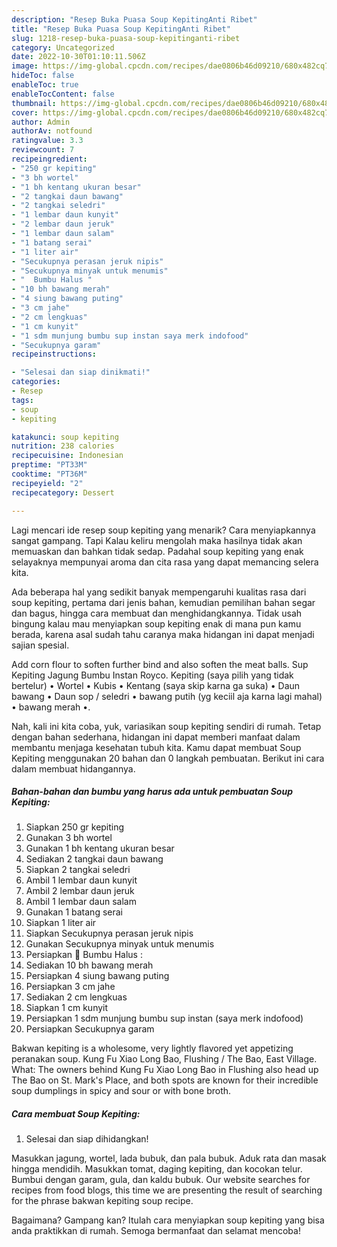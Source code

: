 ```yaml
---
description: "Resep Buka Puasa Soup KepitingAnti Ribet"
title: "Resep Buka Puasa Soup KepitingAnti Ribet"
slug: 1218-resep-buka-puasa-soup-kepitinganti-ribet
category: Uncategorized
date: 2022-10-30T01:10:11.506Z
image: https://img-global.cpcdn.com/recipes/dae0806b46d09210/680x482cq70/soup-kepiting-foto-resep-utama.jpg
hideToc: false
enableToc: true
enableTocContent: false
thumbnail: https://img-global.cpcdn.com/recipes/dae0806b46d09210/680x482cq70/soup-kepiting-foto-resep-utama.jpg
cover: https://img-global.cpcdn.com/recipes/dae0806b46d09210/680x482cq70/soup-kepiting-foto-resep-utama.jpg
author: Admin
authorAv: notfound
ratingvalue: 3.3
reviewcount: 7
recipeingredient:
- "250 gr kepiting"
- "3 bh wortel"
- "1 bh kentang ukuran besar"
- "2 tangkai daun bawang"
- "2 tangkai seledri"
- "1 lembar daun kunyit"
- "2 lembar daun jeruk"
- "1 lembar daun salam"
- "1 batang serai"
- "1 liter air"
- "Secukupnya perasan jeruk nipis"
- "Secukupnya minyak untuk menumis"
- "  Bumbu Halus "
- "10 bh bawang merah"
- "4 siung bawang puting"
- "3 cm jahe"
- "2 cm lengkuas"
- "1 cm kunyit"
- "1 sdm munjung bumbu sup instan saya merk indofood"
- "Secukupnya garam"
recipeinstructions:

- "Selesai dan siap dinikmati!"
categories:
- Resep
tags:
- soup
- kepiting

katakunci: soup kepiting 
nutrition: 238 calories
recipecuisine: Indonesian
preptime: "PT33M"
cooktime: "PT36M"
recipeyield: "2"
recipecategory: Dessert

---
```



Lagi mencari ide resep soup kepiting yang menarik? Cara menyiapkannya sangat gampang. Tapi Kalau keliru mengolah maka hasilnya tidak akan memuaskan dan bahkan tidak sedap. Padahal soup kepiting yang enak selayaknya mempunyai aroma dan cita rasa yang dapat memancing selera kita.


Ada beberapa hal yang sedikit banyak mempengaruhi kualitas rasa dari soup kepiting, pertama dari jenis bahan, kemudian pemilihan bahan segar dan bagus, hingga cara membuat dan menghidangkannya. Tidak usah bingung kalau mau menyiapkan soup kepiting enak di mana pun kamu berada, karena asal sudah tahu caranya maka hidangan ini dapat menjadi sajian spesial.

Add corn flour to soften further bind and also soften the meat balls. Sup Kepiting Jagung Bumbu Instan Royco. Kepiting (saya pilih yang tidak bertelur) • Wortel • Kubis • Kentang (saya skip karna ga suka) • Daun bawang • Daun sop / seledri • bawang putih (yg keciil aja karna lagi mahal) • bawang merah •.


Nah, kali ini kita coba, yuk, variasikan soup kepiting sendiri di rumah. Tetap dengan bahan sederhana, hidangan ini dapat memberi manfaat dalam membantu menjaga kesehatan tubuh kita. Kamu dapat membuat Soup Kepiting menggunakan 20 bahan dan 0 langkah pembuatan. Berikut ini cara dalam membuat hidangannya.

<!--inarticleads1-->

##### Bahan-bahan dan bumbu yang harus ada untuk pembuatan Soup Kepiting:

1. Siapkan 250 gr kepiting
1. Gunakan 3 bh wortel
1. Gunakan 1 bh kentang ukuran besar
1. Sediakan 2 tangkai daun bawang
1. Siapkan 2 tangkai seledri
1. Ambil 1 lembar daun kunyit
1. Ambil 2 lembar daun jeruk
1. Ambil 1 lembar daun salam
1. Gunakan 1 batang serai
1. Siapkan 1 liter air
1. Siapkan Secukupnya perasan jeruk nipis
1. Gunakan Secukupnya minyak untuk menumis
1. Persiapkan  🍎 Bumbu Halus :
1. Sediakan 10 bh bawang merah
1. Persiapkan 4 siung bawang puting
1. Persiapkan 3 cm jahe
1. Sediakan 2 cm lengkuas
1. Siapkan 1 cm kunyit
1. Persiapkan 1 sdm munjung bumbu sup instan (saya merk indofood)
1. Persiapkan Secukupnya garam


Bakwan kepiting is a wholesome, very lightly flavored yet appetizing peranakan soup. Kung Fu Xiao Long Bao, Flushing / The Bao, East Village. What: The owners behind Kung Fu Xiao Long Bao in Flushing also head up The Bao on St. Mark&#39;s Place, and both spots are known for their incredible soup dumplings in spicy and sour or with bone broth. 

<!--inarticleads2-->

##### Cara membuat Soup Kepiting:


1. Selesai dan siap dihidangkan!

Masukkan jagung, wortel, lada bubuk, dan pala bubuk. Aduk rata dan masak hingga mendidih. Masukkan tomat, daging kepiting, dan kocokan telur. Bumbui dengan garam, gula, dan kaldu bubuk. Our website searches for recipes from food blogs, this time we are presenting the result of searching for the phrase bakwan kepiting soup recipe. 

Bagaimana? Gampang kan? Itulah cara menyiapkan soup kepiting yang bisa anda praktikkan di rumah. Semoga bermanfaat dan selamat mencoba!

